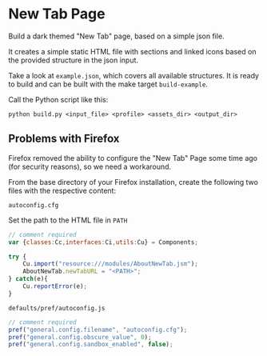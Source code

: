 # New Tab Page

Build a dark themed "New Tab" page, based on a simple json file.

It creates a simple static HTML file with sections and linked icons based on
the provided structure in the json input.

Take a look at `example.json`, which covers all available structures. It is
ready to build and can be built with the make target `build-example`.

Call the Python script like this:

```
python build.py <input_file> <profile> <assets_dir> <output_dir>
```

## Problems with Firefox

Firefox removed the ability to configure the "New Tab" Page some time ago
(for security reasons), so we need a workaround.

From the base directory of your Firefox installation, create the following two
files with the respective content:


`autoconfig.cfg`

Set the path to the HTML file in `PATH`

```javascript
// comment required
var {classes:Cc,interfaces:Ci,utils:Cu} = Components;

try {
    Cu.import("resource:///modules/AboutNewTab.jsm");
    AboutNewTab.newTabURL = "<PATH>";
} catch(e){
    Cu.reportError(e);
}
```


`defaults/pref/autoconfig.js`

```javascript
// comment required
pref("general.config.filename", "autoconfig.cfg");
pref("general.config.obscure_value", 0);
pref("general.config.sandbox_enabled", false);
```
